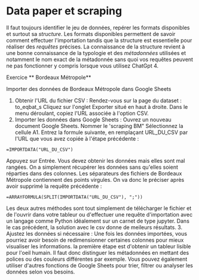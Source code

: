 # Data paper et scraping

Il faut toujours identifier le jeu de données, repérer les formats disponibles et surtout sa *structure*.
Les formats disponibles permettent de savoir comment effectuer l'importation tandis que la structure est essentielle pour réaliser des *requêtes* précises. La connaissance de la structure revient à une bonne connaissance de la typologie et des *métadonnées* utilisées et notamment le nom exact de la métadonnée sans quoi vos requêtes peuvent ne pas fonctionner y compris lorsque vous utilisez ChatGpt 4.

Exercice ** Bordeaux Métropole**

Importer des données de Bordeaux Métropole dans Google Sheets
1. Obtenir l'URL du fichier CSV :
Rendez-vous sur la page du dataset : to_eqbat_s
Cliquez sur l'onglet Exporter situé en haut à droite.
Dans le menu déroulant, copiez l'URL associée à l'option CSV.
2. Importer les données dans Google Sheets :
Ouvrez un nouveau document Google Sheets. Nommer le 'scraping BM"
Sélectionnez la cellule A1.
Entrez la formule suivante, en remplaçant URL_DU_CSV par l'URL que vous avez copiée à l'étape précédente :
```
=IMPORTDATA("URL_DU_CSV")
```
Appuyez sur Entrée. Vous devez obtenir les données mais elles sont mal rangées. On a simplement récupérer les données sans qu'elles soient réparties dans des colonnes. Les séparateurs des fichiers de Bordeaux Métropole contiennent des points virgules.  On va donc le préciser après avoir supprimé la requête précédente :
```
=ARRAYFORMULA(SPLIT(IMPORTDATA("URL_DU_CSV"), ";"))
```
Les deux autres méthodes sont tout simplement de télécharger le fichier et de l'ouvrir dans votre tableur ou d'effectuer une requête d'importation avec un langage comme Python idéalement sur un carnet de type jupyter.
Dans le cas précédent, la solution avec le csv donne de meileurs résultats.
3. Ajustez les données si nécessaire :
Une fois les données importées, vous pourriez avoir besoin de redimensionner certaines colonnes pour mieux visualiser les informations.
la première étape est d'obtenir un tableur lisible pour l'oeil humain. Il faut donc distinguer les métadonnées en mettant des polices ou des couleurs différentes par exemple.
Vous pouvez également utiliser d'autres fonctions de Google Sheets pour trier, filtrer ou analyser les données selon vos besoins.
